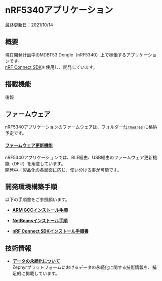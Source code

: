 # nRF5340アプリケーション

最終更新日：2021/10/14

## 概要

現在開発計画中のMDBT53 Dongle（nRF5340）上で稼働するアプリケーションです。<br>
[nRF Connect SDK](https://www.nordicsemi.com/Software-and-tools/Software/nRF-Connect-SDK)を使用し、開発しています。

## 搭載機能

後報

## ファームウェア

nRF5340アプリケーションのファームウェアは、フォルダー[`firmwares`](../nRF5340_app/firmwares) に格納予定です。

#### [ファームウェア更新機能](../nRF5340_app/DFUFUNC.md)
nRF5340アプリケーションでは、BLE経由、USB経由のファームウェア更新機能（DFU）を用意しています。<br>
開発中／製品化の各局面に応じ、使い分ける事が可能です。

## 開発環境構築手順

以下の手順書をご参照願います。

- <b>[ARM GCCインストール手順](../nRF52840_app/ARMGCCINST.md)</b>

- <b>[NetBeansインストール手順](../nRF52840_app/NETBEANSINST.md)</b>

- <b>[nRF Connect SDKインストール手順書](../nRF5340_app/INSTALLSDK.md)</b>

## 技術情報

- <b>[データの永続化について](../nRF5340_app/TECH_ZEP_SETTINGS.md)</b><br>
Zephyrプラットフォームにおけるデータの永続化に関する技術情報を、補足的に掲載しています。
